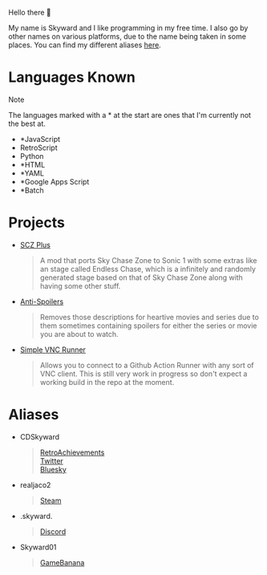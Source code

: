 Hello there 👋

My name is Skyward and I like programming in my free time. I also go by other names on various platforms, due to the name being taken in some places. You can find my different aliases [here](#aliases).

# Languages Known
> [!NOTE]
The languages marked with a * at the start are ones that I'm currently not the best at.

* *JavaScript
* RetroScript
* Python
* *HTML
* *YAML
* *Google Apps Script
* *Batch 

# Projects
* [SCZ Plus](https://gamebanana.com/mods/462564)
  > A mod that ports Sky Chase Zone to Sonic 1 with some extras like an stage called Endless Chase, which is a infinitely and randomly generated stage based on that of Sky Chase Zone along with having some other stuff.
* [Anti-Spoilers](https://github.com/SCZSkyward/Anti-Spoilers)
  > Removes those descriptions for heartive movies and series due to them sometimes containing spoilers for either the series or movie you are about to watch.
* [Simple VNC Runner](https://github.com/SCZSkyward/Anti-Spoilers)
  > Allows you to connect to a Github Action Runner with any sort of VNC client. This is still very work in progress so don't expect a working build in the repo at the moment.

# Aliases
* CDSkyward
  > [RetroAchievements](https://retroachievements.org/user/CDSkyward)\
  > [Twitter](https://x.com/CDSkyward)\
  > [Bluesky](https://bsky.app/profile/cdskyward.bsky.social)
* realjaco2
  > [Steam](https://steamcommunity.com/id/CDSkyward/)
* .skyward.
  > [Discord](https://discordapp.com/users/833089700965122089)
* Skyward01
  > [GameBanana](https://gamebanana.com/members/2001919)
